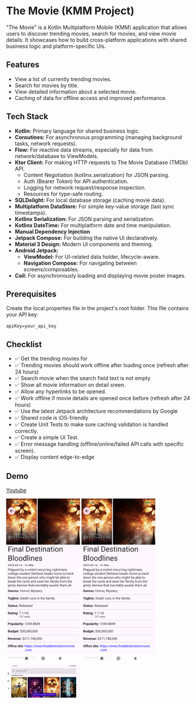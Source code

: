 # The Movie (KMM Project)

"The Movie" is a Kotlin Multiplatform Mobile (KMM) application that allows users to discover trending movies, search for movies, and view movie details. It showcases how to build cross-platform applications with shared business logic and platform-specific UIs.

## Features

- View a list of currently trending movies.
- Search for movies by title.
- View detailed information about a selected movie.
- Caching of data for offline access and improved performance.

## Tech Stack

- **Kotlin:** Primary language for shared business logic.
- **Coroutines:** For asynchronous programming (managing background tasks, network requests).
- **Flow:** For reactive data streams, especially for data from network/database to ViewModels.
- **Ktor Client:** For making HTTP requests to The Movie Database (TMDb) API.
  - Content Negotiation (kotlinx.serialization) for JSON parsing.
  - Auth (Bearer Token) for API authentication.
  - Logging for network request/response inspection.
  - Resources for type-safe routing.
- **SQLDelight:** For local database storage (caching movie data).
- **Multiplatform DataStore:** For simple key-value storage (last sync timestamps).
- **Kotlinx Serialization:** For JSON parsing and serialization.
- **Kotlinx DateTime:** For multiplatform date and time manipulation.
- **Manual Dependency Injection**
- **Jetpack Compose:** For building the native UI declaratively.
- **Material 3 Design:** Modern UI components and theming.
- **Android Jetpack:**
  - **ViewModel:** For UI-related data holder, lifecycle-aware.
  - **Navigation Compose:** For navigating between screens/composables.
- **Coil:** For asynchronously loading and displaying movie poster images.

## Prerequisites

Create the local.properties file in the project's root folder. This file contains your API key:

```
apiKey=your_api_key
```

## Checklist

- ✅ Get the trending movies for
- ✅ Trending movies should work offline after loading once (refresh after 24 hours)
- ✅ Search movie when the search field text is not empty
- ✅ Show all movie information on detail sreen.
- ✅ Allow any hyperlinks to be opened.
- ✅ Work offline if movie details are opened once before (refresh after 24 hours)
- ✅ Use the latest Jetpack architecture recommendations by Google
- ✅ Shared code is iOS-friendly
- ✅ Create Unit Tests to make sure caching validation is handled correctly.
- ✅ Create a simple UI Test.
- ✅ Error message handling (offline/online/failed API calls with specific screen).
- ✅ Display content edge-to-edge

## Demo

[Youtube](https://www.youtube.com/playlist?list=PLnBRK1vmLxkvYMZd8Gtjd-869IL2A2ROR)

<img src="Screenshot_20250617_085318.png" width="200">
<img src="Screenshot_20250617_085318.png" width="200">

<img src="Screenshot_20250617_085358.png" width="200">

